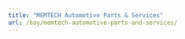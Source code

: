 ```yaml
---
title: "MEMTECH Automotive Parts & Services"
url: /bay/memtech-automotive-parts-and-services/
---
```

